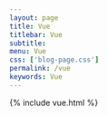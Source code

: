 ```yaml
---
layout: page
title: Vue
titlebar: Vue
subtitle: 
menu: Vue
css: ['blog-page.css']
permalink: /vue
keywords: Vue
---
```

{% include vue.html %}